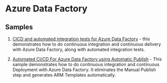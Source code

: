 # Azure Data Factory

## Samples

1. [CICD and automated integration tests for Azure Data Factory](sample1_cicd/README.md) - this demonstrates how to do continuous integration and continuous delivery with Azure Data Factory, along with automated integration tests.

1. [Automated CI/CD For Azure Data Factory using Automatic Publish](./sample2_cicd_auto_publish/README.md) - This sample demonstrates how to do continuous integration and continuous Deployment with Azure Data Factory. It eliminates the Manual Publish step and generates ARM Templates automatically.
